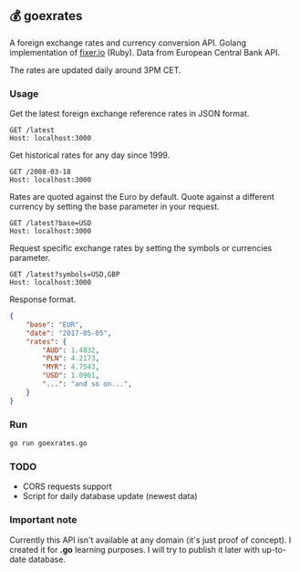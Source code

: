 ## 💰 goexrates

A foreign exchange rates and currency conversion API. Golang implementation of [fixer.io](http://fixer.io) (Ruby). Data from European Central Bank API.

The rates are updated daily around 3PM CET.

### **Usage**

Get the latest foreign exchange reference rates in JSON format.

```http
GET /latest
Host: localhost:3000
```

Get historical rates for any day since 1999.

```http
GET /2008-03-18
Host: localhost:3000
```

Rates are quoted against the Euro by default. Quote against a different currency by setting the base parameter in your request.

```http
GET /latest?base=USD
Host: localhost:3000
```

Request specific exchange rates by setting the symbols or currencies parameter.

```http
GET /latest?symbols=USD,GBP
Host: localhost:3000
```

Response format.

```json
{
    "base": "EUR",
    "date": "2017-05-05",
    "rates": {
        "AUD": 1.4832,
        "PLN": 4.2173,
        "MYR": 4.7543,
        "USD": 1.0961,
        "...": "and so on...",
    }
}
```

### **Run**

```bash
go run goexrates.go
```

### TODO

* CORS requests support
* Script for daily database update (newest data)

### **Important note**

Currently this API isn't available at any domain (it's just proof of concept). I created it for **.go** learning purposes. I will try to publish it later with up-to-date database.
